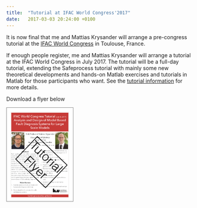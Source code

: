 ```yaml
---
title:  "Tutorial at IFAC World Congress'2017"
date:   2017-03-03 20:24:00 +0100
---
```

It is now final that me and Mattias Krysander will arrange a pre-congress tutorial
at the [IFAC World Congress](https://www.ifac2017.org) in Toulouse, France.

If enough people register, me and Mattias Krysander will arrange a tutorial at
the IFAC World Congress in July 2017. The tutorial will be a full-day tutorial,
extending the Safeprocess tutorial with mainly some new theoretical developments
and hands-on Matlab exercises and tutorials in Matlab for those participants who want. See the [tutorial information](https://www.ifac2017.org/workshops-and-tutorials) for more details.

Download a flyer below

<a href="/assets/pdfs/IFACWCTutorialFlyer.pdf"><img style="border:1px solid gray;"
  src="/assets/pdfs/IFACWCTutorialFlyer_thumb.png" width="35%"/></a>
